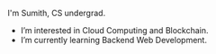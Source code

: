 I'm Sumith, CS undergrad.

- I’m interested in Cloud Computing and Blockchain.
- I’m currently learning Backend Web Development.

<!---
Vector-ops/Vector-ops is a ✨ special ✨ repository because its `README.md` (this file) appears on your GitHub profile.
You can click the Preview link to take a look at your changes.
--->
